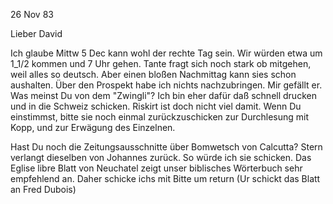  26 Nov 83

Lieber David

Ich glaube Mittw 5 Dec kann wohl der rechte Tag sein. Wir würden etwa um 1_1/2 kommen und 7 Uhr gehen. Tante fragt sich noch stark ob mitgehen, weil alles so deutsch. Aber einen bloßen Nachmittag kann sies schon aushalten. 
Über den Prospekt habe ich nichts nachzubringen. Mir gefällt er. 
Was meinst Du von dem "Zwingli"? Ich bin eher dafür daß schnell drucken und in die Schweiz schicken. Riskirt ist doch nicht viel damit. Wenn Du einstimmst, bitte sie noch einmal zurückzuschicken zur Durchlesung mit Kopp, und zur Erwägung des Einzelnen.

Hast Du noch die Zeitungsausschnitte über Bomwetsch von Calcutta? Stern verlangt dieselben von Johannes zurück. So würde ich sie schicken. 
Das Eglise libre Blatt von Neuchatel zeigt unser biblisches Wörterbuch sehr empfehlend an. Daher schicke ichs mit Bitte um return (Ur schickt das Blatt an Fred Dubois)
